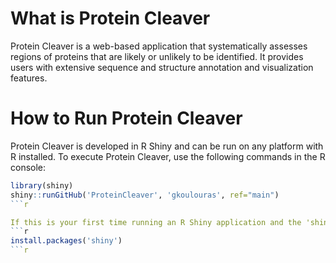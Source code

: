 # What is Protein Cleaver

Protein Cleaver is a web-based application that systematically assesses regions of proteins that are likely or unlikely to be identified. It provides users with extensive sequence and structure annotation and visualization features.

# How to Run Protein Cleaver

Protein Cleaver is developed in R Shiny and can be run on any platform with R installed. To execute Protein Cleaver, use the following commands in the R console:

```r
library(shiny)
shiny::runGitHub('ProteinCleaver', 'gkoulouras', ref="main")
```r

If this is your first time running an R Shiny application and the 'shiny' package is not installed on your OS, you should also run the following command:
```r
install.packages('shiny')
```r
